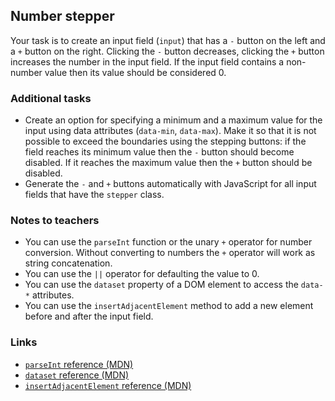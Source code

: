 ## Number stepper

Your task is to create an input field (`input`) that has a `-` button on the left and a `+` button on the right. Clicking the `-` button decreases, clicking the `+` button increases the number in the input field. If the input field contains a non-number value then its value should be considered 0.

### Additional tasks

- Create an option for specifying a minimum and a maximum value for the input using data attributes (`data-min`, `data-max`). Make it so that it is not possible to exceed the boundaries using the stepping buttons: if the field reaches its minimum value then the `-` button should become disabled. If it reaches the maximum value then the `+` button should be disabled. 
- Generate the `-` and `+` buttons automatically with JavaScript for all input fields that have the `stepper` class.

### Notes to teachers

- You can use the `parseInt` function or the unary `+` operator for number conversion. Without converting to numbers the `+` operator will work as string concatenation.
- You can use the `||` operator for defaulting the value to 0.
- You can use the `dataset` property of a DOM element to access the `data-*` attributes.
- You can use the `insertAdjacentElement` method to add a new element before and after the input field.

### Links

- [`parseInt` reference (MDN)][1]
- [`dataset` reference (MDN)][2]
- [`insertAdjacentElement` reference (MDN)][3]

[1]: https://developer.mozilla.org/en-US/docs/Web/JavaScript/Reference/Global_Objects/parseInt
[2]: https://developer.mozilla.org/en-US/docs/Web/API/HTMLOrForeignElement/dataset
[3]: https://developer.mozilla.org/en-US/docs/Web/API/Element/insertAdjacentElement